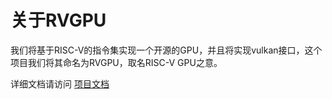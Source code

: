 # 关于RVGPU
我们将基于RISC-V的指令集实现一个开源的GPU，并且将实现vulkan接口，这个项目我们将其命名为RVGPU，取名RISC-V GPU之意。

详细文档请访问 [项目文档](https://rvgpu.gitee.io/pages)
